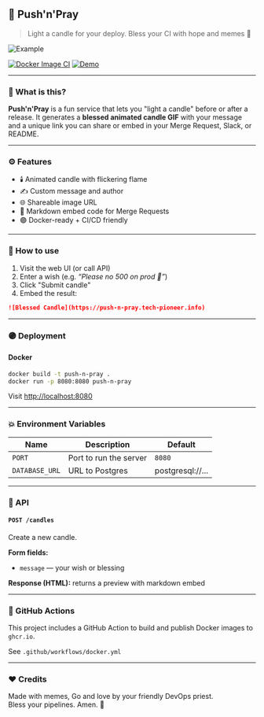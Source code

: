 ## 🔧 Push'n'Pray

> Light a candle for your deploy. Bless your CI with hope and memes 🙏

![Example](https://push-n-pray.tech-pioneer.info)

[![Docker Image CI](https://github.com/Isqanderm/push-n-pray/actions/workflows/docker.yml/badge.svg)](https://github.com/Isqanderm/push-n-pray/actions/workflows/docker.yml/badge.svg)
[![Demo](https://img.shields.io/badge/demo-live-green)](https://push-n-pray.tech-pioneer.info)

---

### 📆 What is this?

**Push'n'Pray** is a fun service that lets you "light a candle" before or after a release. It generates a **blessed animated candle GIF** with your message and a unique link you can share or embed in your Merge Request, Slack, or README.

---

### ⚙️ Features

- 🕯️ Animated candle with flickering flame
- ✍️ Custom message and author
- 🌐 Shareable image URL
- 📎 Markdown embed code for Merge Requests
- 🟣 Docker-ready + CI/CD friendly

---

### 🚀 How to use

1. Visit the web UI (or call API)
2. Enter a wish (e.g. _“Please no 500 on prod 🙏”_)
3. Click "Submit candle"
4. Embed the result:

```md
![Blessed Candle](https://push-n-pray.tech-pioneer.info)
```

---

### 🟣 Deployment

#### Docker

```bash
docker build -t push-n-pray .
docker run -p 8080:8080 push-n-pray
```

Visit [http://localhost:8080](http://localhost:8080)

---

### 💥 Environment Variables

| Name           | Description            | Default          |
|----------------|------------------------|------------------|
| `PORT`         | Port to run the server | `8080`           |
| `DATABASE_URL` | URL to Postgres        | postgresql://... |

---

### 🧪 API

#### `POST /candles`

Create a new candle.

**Form fields:**

- `message` — your wish or blessing

**Response (HTML):** returns a preview with markdown embed

---

### 📅 GitHub Actions

This project includes a GitHub Action to build and publish Docker images to `ghcr.io`.

See `.github/workflows/docker.yml`

---

### ❤️ Credits

Made with memes, Go and love by your friendly DevOps priest.  
Bless your pipelines. Amen. 🙏

